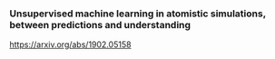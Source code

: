### Unsupervised machine learning in atomistic simulations, between predictions and understanding
https://arxiv.org/abs/1902.05158